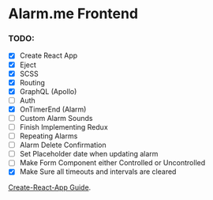 # Alarm.me Frontend

### TODO:
- [x] Create React App
- [x] Eject
- [x] SCSS
- [x] Routing
- [x] GraphQL (Apollo)
- [ ] Auth
- [x] OnTimerEnd (Alarm)
- [ ] Custom Alarm Sounds
- [ ] Finish Implementing Redux
- [ ] Repeating Alarms
- [ ] Alarm Delete Confirmation
- [ ] Set Placeholder date when updating alarm
- [ ] Make Form Component either Controlled or Uncontrolled
- [x] Make Sure all timeouts and intervals are cleared

[Create-React-App Guide](https://github.com/facebookincubator/create-react-app/blob/master/packages/react-scripts/template/README.md).
